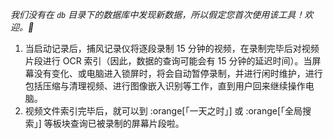 *我们没有在 `db` 目录下的数据库中发现新数据，所以假定您首次使用该工具！欢迎。🎉*  
1. 当启动记录后，捕风记录仪将逐段录制 15 分钟的视频，在录制完毕后对视频片段进行 OCR 索引（因此，数据的查询可能会有 15 分钟的延迟时间）。当屏幕没有变化、或电脑进入锁屏时，将会自动暂停录制，并进行闲时维护，进行包括压缩与清理视频、进行图像嵌入识别等工作，直到用户回来继续操作电脑。 
2. 视频文件索引完毕后，就可以到 :orange[「一天之时」] 或  :orange[「全局搜索」]  等板块查询已被录制的屏幕片段啦。  